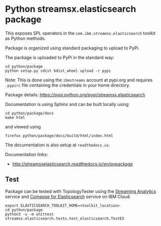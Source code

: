 # Python streamsx.elasticsearch package

This exposes SPL operators in the `com.ibm.streamsx.elasticsearch` toolkit as Python methods.

Package is organized using standard packaging to upload to PyPi.

The package is uploaded to PyPi in the standard way:
```
cd python/package
python setup.py sdist bdist_wheel upload -r pypi
```
Note: This is done using the `ibmstreams` account at pypi.org and requires `.pypirc` file containing the credentials in your home directory.

Package details: https://pypi.python.org/pypi/streamsx.elasticsearch

Documentation is using Sphinx and can be built locally using:
```
cd python/package/docs
make html
```
and viewed using
```
firefox python/package/docs/build/html/index.html
```

The documentation is also setup at `readthedocs.io`.

Documentation links:
* http://streamsxelasticsearch.readthedocs.io/en/pypackage

## Test

Package can be tested with TopologyTester using the [Streaming Analytics](https://www.ibm.com/cloud/streaming-analytics) service and [Compose for Elasticsearch](https://www.ibm.com/cloud/compose/elasticsearch) service on IBM Cloud.
```
export ELASTICSEARCH_TOOLKIT_HOME=<toolkit_location>
cd python/package
python3 -u -m unittest streamsx.elasticsearch.tests.test_elasticsearch.TestES
```
